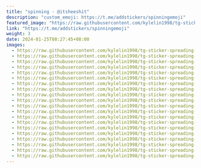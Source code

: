 ```yaml
---
title: "spinning - @itsheeshit"
description: "custom_emoji: https://t.me/addstickers/spinningemoji"
featured_image: "https://raw.githubusercontent.com/kylelin1998/tg-sticker-spreading-worldwide-images/main/img/cf520d38-df11-4b90-b4e1-2b1c3303876a.jpg"
link: "https://t.me/addstickers/spinningemoji"
weight: 3
date: 2024-01-25T08:27:45+08:00
images:
  - https://raw.githubusercontent.com/kylelin1998/tg-sticker-spreading-worldwide-images/main/img/cf520d38-df11-4b90-b4e1-2b1c3303876a.jpg
  - https://raw.githubusercontent.com/kylelin1998/tg-sticker-spreading-worldwide-images/main/img/8bce4630-6d67-4f9d-912a-dccfa7ebcd61.jpg
  - https://raw.githubusercontent.com/kylelin1998/tg-sticker-spreading-worldwide-images/main/img/1fffe975-e56e-431f-89d6-58e2711b33ba.jpg
  - https://raw.githubusercontent.com/kylelin1998/tg-sticker-spreading-worldwide-images/main/img/1ddb7b55-d854-478c-b8e9-a15564e187cf.jpg
  - https://raw.githubusercontent.com/kylelin1998/tg-sticker-spreading-worldwide-images/main/img/104347a5-965a-4e5d-b197-a5a43468dca1.jpg
  - https://raw.githubusercontent.com/kylelin1998/tg-sticker-spreading-worldwide-images/main/img/24d66c87-af86-44a0-89fd-5b3ebd6c0ab2.jpg
  - https://raw.githubusercontent.com/kylelin1998/tg-sticker-spreading-worldwide-images/main/img/63c6f4f9-dce1-4776-aa60-51a0df398987.jpg
  - https://raw.githubusercontent.com/kylelin1998/tg-sticker-spreading-worldwide-images/main/img/5f5f1261-3ae0-4aee-90e9-5fe9ee55202c.jpg
  - https://raw.githubusercontent.com/kylelin1998/tg-sticker-spreading-worldwide-images/main/img/c954a11a-4ec3-4c84-994d-d44b3dd32bb7.jpg
  - https://raw.githubusercontent.com/kylelin1998/tg-sticker-spreading-worldwide-images/main/img/1180db6b-6b89-4832-9bc0-e86664ad9c43.jpg
  - https://raw.githubusercontent.com/kylelin1998/tg-sticker-spreading-worldwide-images/main/img/49836983-e2b3-4a81-adb6-09341403dac9.jpg
  - https://raw.githubusercontent.com/kylelin1998/tg-sticker-spreading-worldwide-images/main/img/b24aa28c-7ecf-4648-812a-5f2eadedee09.jpg
  - https://raw.githubusercontent.com/kylelin1998/tg-sticker-spreading-worldwide-images/main/img/3bbd3c51-b022-46fb-bc4d-76982e9f4631.jpg
  - https://raw.githubusercontent.com/kylelin1998/tg-sticker-spreading-worldwide-images/main/img/94ed07f2-3d19-4451-ade5-b5b848c510e5.jpg
  - https://raw.githubusercontent.com/kylelin1998/tg-sticker-spreading-worldwide-images/main/img/31d97b46-5451-4d03-91c7-7b5b0d3b4c8c.jpg
  - https://raw.githubusercontent.com/kylelin1998/tg-sticker-spreading-worldwide-images/main/img/9dfd71b7-db8b-4486-a75e-501f31ff7893.jpg
  - https://raw.githubusercontent.com/kylelin1998/tg-sticker-spreading-worldwide-images/main/img/3f981f78-0e1d-4037-bcbd-8ce48087091d.jpg
  - https://raw.githubusercontent.com/kylelin1998/tg-sticker-spreading-worldwide-images/main/img/3ae7ac1d-de08-4a74-93de-c560d57f710c.jpg
  - https://raw.githubusercontent.com/kylelin1998/tg-sticker-spreading-worldwide-images/main/img/34c8b081-943e-41b1-92ef-6c1461d06eef.jpg
  - https://raw.githubusercontent.com/kylelin1998/tg-sticker-spreading-worldwide-images/main/img/2493930b-3a53-42d2-8439-88cf339a3f4d.jpg
---
```

